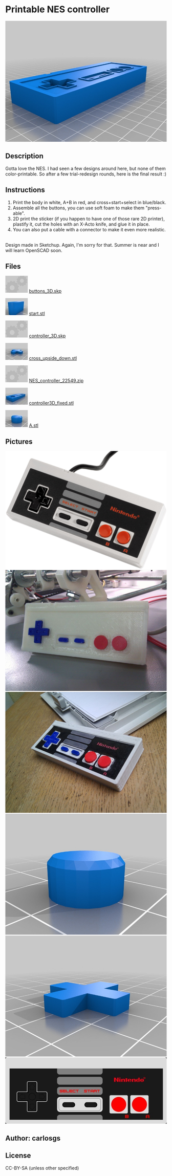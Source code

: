 Printable NES controller
===============

![Image](img/controller3D_fixed_display_large.jpg "Title")

Description
--------
Gotta love the NES. I had seen a few designs around here, but none of them color-printable. So after a few trial-redesign rounds, here is the final result :)

Instructions
--------
1) Print the body in white, A+B in red, and cross+start+select in blue/black.<br />
2) Assemble all the buttons, you can use soft foam to make them "press-able".<br />
3) 2D print the sticker (if you happen to have one of those rare 2D printer), plastify it, cut the holes with an X-Acto knife, and glue it in place.<br />
4) You can also put a cable with a connector to make it even more realistic.<br />
<br />
Design made in Sketchup. Again, I'm sorry for that. Summer is near and I will learn OpenSCAD soon.

Files
--------
![Image](img/Gears_preview_tinycard.jpg "Title")
 [ buttons_3D.skp](buttons_3D.skp "Title")  

![Image](img/start_preview_tinycard.jpg "Title")
 [ start.stl](start.stl "Title")  

![Image](img/Gears_preview_tinycard.jpg "Title")
 [ controller_3D.skp](controller_3D.skp "Title")  

![Image](img/cross_upside_down_preview_tinycard.jpg "Title")
 [ cross_upside_down.stl](cross_upside_down.stl "Title")  

![Image](img/Gears_preview_tinycard.jpg "Title")
 [ NES_controller_22549.zip](NES_controller_22549.zip "Title")  

![Image](img/controller3D_fixed_preview_tinycard.jpg "Title")
 [ controller3D_fixed.stl](controller3D_fixed.stl "Title")  

![Image](img/A_preview_tinycard.jpg "Title")
 [ A.stl](A.stl "Title")  



Pictures
--------
![Image](img/NES-controller_display_large.jpg "Title")
![Image](img/test_display_large.jpg "Title")
![Image](img/result_display_large.jpg "Title")
![Image](img/A_display_large.jpg "Title")
![Image](img/cross_upside_down_display_large.jpg "Title")
![Image](img/NES_sticker_display_large.jpg "Title")


Author: carlosgs
--------


License
--------
CC-BY-SA (unless other specified)

